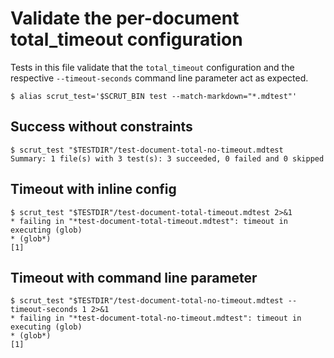 # Validate the per-document total_timeout configuration

Tests in this file validate that the `total_timeout` configuration and the respective `--timeout-seconds` command line parameter act as expected.

```scrut
$ alias scrut_test='$SCRUT_BIN test --match-markdown="*.mdtest"'
```

## Success without constraints

```scrut
$ scrut_test "$TESTDIR"/test-document-total-no-timeout.mdtest
Summary: 1 file(s) with 3 test(s): 3 succeeded, 0 failed and 0 skipped
```

## Timeout with inline config

```scrut
$ scrut_test "$TESTDIR"/test-document-total-timeout.mdtest 2>&1
* failing in "*test-document-total-timeout.mdtest": timeout in executing (glob)
* (glob*)
[1]
```

## Timeout with command line parameter

```scrut
$ scrut_test "$TESTDIR"/test-document-total-no-timeout.mdtest --timeout-seconds 1 2>&1
* failing in "*test-document-total-no-timeout.mdtest": timeout in executing (glob)
* (glob*)
[1]
```
